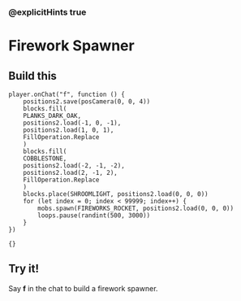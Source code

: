 ### @explicitHints true

# Firework Spawner

## Build this

```blocks
player.onChat("f", function () {
    positions2.save(posCamera(0, 0, 4))
    blocks.fill(
    PLANKS_DARK_OAK,
    positions2.load(-1, 0, -1),
    positions2.load(1, 0, 1),
    FillOperation.Replace
    )
    blocks.fill(
    COBBLESTONE,
    positions2.load(-2, -1, -2),
    positions2.load(2, -1, 2),
    FillOperation.Replace
    )
    blocks.place(SHROOMLIGHT, positions2.load(0, 0, 0))
    for (let index = 0; index < 99999; index++) {
        mobs.spawn(FIREWORKS_ROCKET, positions2.load(0, 0, 0))
        loops.pause(randint(500, 3000))
    }
})
```

```template
{}
```

## Try it!

Say **f** in the chat to build a firework spawner.